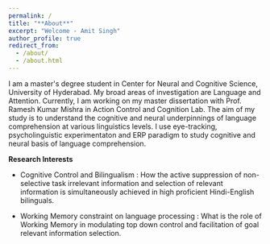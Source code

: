 ```yaml
---
permalink: /
title: "**About**"
excerpt: "Welcome - Amit Singh"
author_profile: true
redirect_from: 
  - /about/
  - /about.html
---
```

I am a master's degree student in Center for Neural and Cognitive Science, University of Hyderabad. My broad areas of investigation are Language and Attention. Currently, I am working on my master dissertation with Prof. Ramesh Kumar Mishra in Action Control and Cognition Lab. The aim of my study is to understand the cognitive and neural underpinnings of language comprehension at various linguistics levels. I use eye-tracking, psycholinguistic experimentaton and ERP paradigm to study cognitive and neural basis of language comprehension. 

**Research Interests**
- Cognitive Control and Bilingualism : How the active suppression of non-selective task irrelevant information and selection of relevant information is simultaneously achieved in high proficient Hindi-English bilinguals.

- Working Memory constraint on language processing : What is the role of Working Memory in modulating top down control and facilitation of goal relevant information selection. 


